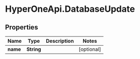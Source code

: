 # HyperOneApi.DatabaseUpdate

## Properties

Name | Type | Description | Notes
------------ | ------------- | ------------- | -------------
**name** | **String** |  | [optional] 


